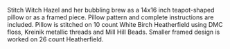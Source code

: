Stitch Witch Hazel and her bubbling brew as a 14x16 inch teapot-shaped pillow or as a framed piece. Pillow pattern and complete instructions are included. Pillow is stitched on 10 count White Birch Heatherfield using DMC floss, Kreinik metallic threads and Mill Hill Beads. Smaller framed design is worked on 26 count Heatherfield.
